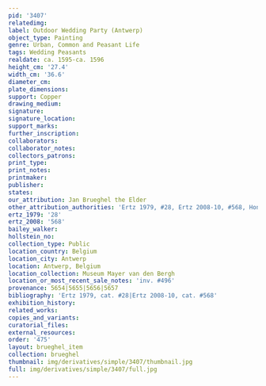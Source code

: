 ```yaml
---
pid: '3407'
relatedimg: 
label: Outdoor Wedding Party (Antwerp)
object_type: Painting
genre: Urban, Common and Peasant Life
tags: Wedding Peasants
realdate: ca. 1595-ca. 1596
height_cm: '27.4'
width_cm: '36.6'
diameter_cm: 
plate_dimensions: 
support: Copper
drawing_medium: 
signature: 
signature_location: 
support_marks: 
further_inscription: 
collaborators: 
collaborator_notes: 
collectors_patrons: 
print_type: 
print_notes: 
printmaker: 
publisher: 
states: 
our_attribution: Jan Brueghel the Elder
other_attribution_authorities: 'Ertz 1979, #28, Ertz 2008-10, #568, Honig database'
ertz_1979: '28'
ertz_2008: '568'
bailey_walker: 
hollstein_no: 
collection_type: Public
location_country: Belgium
location_city: Antwerp
location: Antwerp, Belgium
location_collection: Museum Mayer van den Bergh
location_or_most_recent_sale_notes: 'inv. #496'
provenance: 5654|5655|5656|5657
bibliography: 'Ertz 1979, cat. #28|Ertz 2008-10, cat. #568'
exhibition_history: 
related_works: 
copies_and_variants: 
curatorial_files: 
external_resources: 
order: '475'
layout: brueghel_item
collection: brueghel
thumbnail: img/derivatives/simple/3407/thumbnail.jpg
full: img/derivatives/simple/3407/full.jpg
---
```

